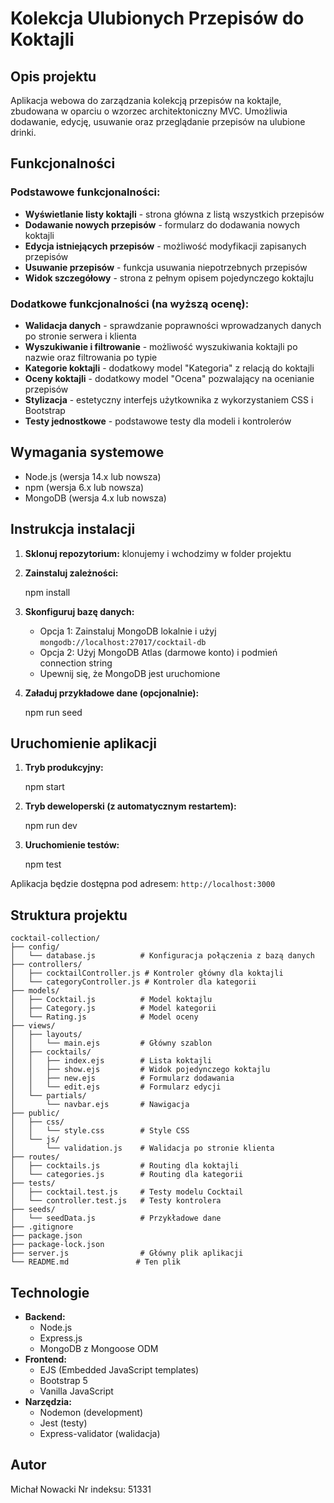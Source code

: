 # Kolekcja Ulubionych Przepisów do Koktajli


## Opis projektu
Aplikacja webowa do zarządzania kolekcją przepisów na koktajle, zbudowana w oparciu o wzorzec architektoniczny MVC. Umożliwia dodawanie, edycję, usuwanie oraz przeglądanie przepisów na ulubione drinki.

## Funkcjonalności

### Podstawowe funkcjonalności:
- **Wyświetlanie listy koktajli** - strona główna z listą wszystkich przepisów
- **Dodawanie nowych przepisów** - formularz do dodawania nowych koktajli
- **Edycja istniejących przepisów** - możliwość modyfikacji zapisanych przepisów
- **Usuwanie przepisów** - funkcja usuwania niepotrzebnych przepisów
- **Widok szczegółowy** - strona z pełnym opisem pojedynczego koktajlu

### Dodatkowe funkcjonalności (na wyższą ocenę):
- **Walidacja danych** - sprawdzanie poprawności wprowadzanych danych po stronie serwera i klienta
- **Wyszukiwanie i filtrowanie** - możliwość wyszukiwania koktajli po nazwie oraz filtrowania po typie
- **Kategorie koktajli** - dodatkowy model "Kategoria" z relacją do koktajli
- **Oceny koktajli** - dodatkowy model "Ocena" pozwalający na ocenianie przepisów
- **Stylizacja** - estetyczny interfejs użytkownika z wykorzystaniem CSS i Bootstrap
- **Testy jednostkowe** - podstawowe testy dla modeli i kontrolerów

## Wymagania systemowe
- Node.js (wersja 14.x lub nowsza)
- npm (wersja 6.x lub nowsza)
- MongoDB (wersja 4.x lub nowsza)

## Instrukcja instalacji

1. **Sklonuj repozytorium:**
  klonujemy i wchodzimy w folder projektu
   

2. **Zainstaluj zależności:**
   
   npm install
   

3. **Skonfiguruj bazę danych:**
   - Opcja 1: Zainstaluj MongoDB lokalnie i użyj `mongodb://localhost:27017/cocktail-db`
   - Opcja 2: Użyj MongoDB Atlas (darmowe konto) i podmień connection string
   - Upewnij się, że MongoDB jest uruchomione

4. **Załaduj przykładowe dane (opcjonalnie):**
   
   npm run seed
   

## Uruchomienie aplikacji

1. **Tryb produkcyjny:**
   
   npm start
   

2. **Tryb deweloperski (z automatycznym restartem):**
   
   npm run dev
   

3. **Uruchomienie testów:**
   
   npm test
   

Aplikacja będzie dostępna pod adresem: `http://localhost:3000`

## Struktura projektu
```
cocktail-collection/
├── config/
│   └── database.js          # Konfiguracja połączenia z bazą danych
├── controllers/
│   ├── cocktailController.js # Kontroler główny dla koktajli
│   └── categoryController.js # Kontroler dla kategorii
├── models/
│   ├── Cocktail.js          # Model koktajlu
│   ├── Category.js          # Model kategorii
│   └── Rating.js            # Model oceny
├── views/
│   ├── layouts/
│   │   └── main.ejs         # Główny szablon
│   ├── cocktails/
│   │   ├── index.ejs        # Lista koktajli
│   │   ├── show.ejs         # Widok pojedynczego koktajlu
│   │   ├── new.ejs          # Formularz dodawania
│   │   └── edit.ejs         # Formularz edycji
│   └── partials/
│       └── navbar.ejs       # Nawigacja
├── public/
│   ├── css/
│   │   └── style.css        # Style CSS
│   └── js/
│       └── validation.js    # Walidacja po stronie klienta
├── routes/
│   ├── cocktails.js         # Routing dla koktajli
│   └── categories.js        # Routing dla kategorii
├── tests/
│   ├── cocktail.test.js     # Testy modelu Cocktail
│   └── controller.test.js   # Testy kontrolera
├── seeds/
│   └── seedData.js          # Przykładowe dane
├── .gitignore
├── package.json
├── package-lock.json
├── server.js                # Główny plik aplikacji
└── README.md               # Ten plik
```

## Technologie
- **Backend:**
  - Node.js
  - Express.js
  - MongoDB z Mongoose ODM
- **Frontend:**
  - EJS (Embedded JavaScript templates)
  - Bootstrap 5
  - Vanilla JavaScript
- **Narzędzia:**
  - Nodemon (development)
  - Jest (testy)
  - Express-validator (walidacja)

## Autor
Michał Nowacki
Nr indeksu: 51331
